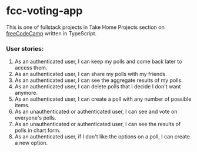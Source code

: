 # fcc-voting-app

This is one of fullstack projects in Take Home Projects section on [freeCodeCamp](https://learn.freecodecamp.org/coding-interview-prep/take-home-projects/build-a-voting-app/) written in TypeScript.

### User stories:

1. As an authenticated user, I can keep my polls and come back later to access them.
1. As an authenticated user, I can share my polls with my friends.
1. As an authenticated user, I can see the aggregate results of my polls.
1. As an authenticated user, I can delete polls that I decide I don't want anymore.
1. As an authenticated user, I can create a poll with any number of possible items.
1. As an unauthenticated or authenticated user, I can see and vote on everyone's polls.
1. As an unauthenticated or authenticated user, I can see the results of polls in chart form.
1. As an authenticated user, if I don't like the options on a poll, I can create a new option.
